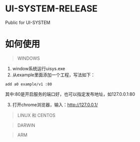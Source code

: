 # UI-SYSTEM-RELEASE
Public for UI-SYSTEM
# 如何使用

> WINDOWS
1. window系统运行uisys.exe  
2. 从example里面添加一个工程，写法如下：

```linux
add a0 example/v1 :80
```
其中:80是开启服务的端口好，也可以指定发布地址，如127.0.0.1:80  

3. 打开chrome浏览器，输入：http://127.0.0.1/

> LINUX 和 CENTOS

> DARWIN

> ARM
